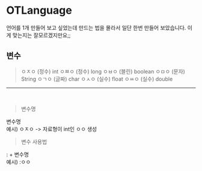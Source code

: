 # OTLanguage

언어를 1개 만들어 보고 싶었는데 만드는 법을 몰라서 일단 한번 만들어 보았습니다. 이게 맞는지는 잘모르겠지만요;;
</br>

## 변수
>ㅇㅈㅇ (정수) int
>ㅇㅉㅇ (정수) long
>ㅇㅂㅇ (블린) boolean
>ㅇㅁㅇ (문자) String
>ㅇㄱㅇ (글짜) char
>ㅇㅅㅇ (실수) float
>ㅇㅆㅇ (실수) double

---
</br>

>변수명

변수명</br>
예시) ㅇㅈㅇ -> 자료형이 int인 ㅇㅇ 생성 </br>



>변수 사용법


: + 변수명</br>
예시) :ㅇㅇ</br>
